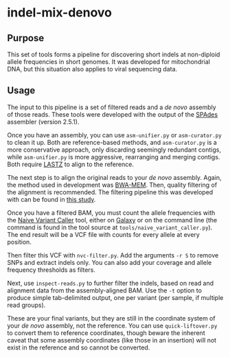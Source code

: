 indel-mix-denovo
================

Purpose
-------

This set of tools forms a pipeline for discovering short indels at non-diploid allele frequencies in short genomes. It was developed for mitochondrial DNA, but this situation also applies to viral sequencing data.

Usage
-----

The input to this pipeline is a set of filtered reads and a *de novo* assembly of those reads. These tools were developed with the output of the [SPAdes](http://bioinf.spbau.ru/spades) assembler (version 2.5.1).

Once you have an assembly, you can use `asm-unifier.py` or `asm-curator.py` to clean it up. Both are reference-based methods, and `asm-curator.py` is a more conservative approach, only discarding seemingly redundant contigs, while `asm-unifier.py` is more aggressive, rearranging and merging contigs. Both require [LASTZ](http://www.bx.psu.edu/~rsharris/lastz/) to align to the reference.

The next step is to align the original reads to your *de novo* assembly. Again, the method used in development was [BWA-MEM](http://bio-bwa.sourceforge.net/). Then, quality filtering of the alignment is recommended. The filtering pipeline this was developed with can be found in [this study](http://dx.doi.org/10.1073/pnas.1409328111).

Once you have a filtered BAM, you must count the allele frequencies with the [Naive Variant Caller](https://toolshed.g2.bx.psu.edu/view/blankenberg/naive_variant_caller) tool, either on [Galaxy](https://usegalaxy.org/) or on the command line (the command is found in the tool source at `tools/naive_variant_caller.py`). The end result will be a VCF file with counts for every allele at every position.

Then filter this VCF with `nvc-filter.py`. Add the arguments `-r S` to remove SNPs and extract indels only. You can also add your coverage and allele frequency thresholds as filters.

Next, use `inspect-reads.py` to further filter the indels, based on read and alignment data from the assembly-aligned BAM. Use the `-t` option to produce simple tab-delimited output, one per variant (per sample, if multiple read groups).

These are your final variants, but they are still in the coordinate system of your *de novo* assembly, not the reference. You can use `quick-liftover.py` to convert them to reference coordinates, though beware the inherent caveat that some assembly coordinates (like those in an insertion) will not exist in the reference and so cannot be converted.
